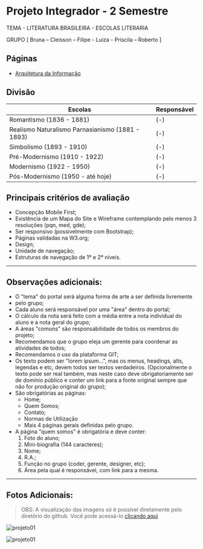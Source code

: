 # Projeto Integrador - 2 Semestre
TEMA  - LITERATURA BRASILEIRA - ESCOLAS LITERARIA 

GRUPO [ Bruna – Cleisson – Filipe - Luiza - Priscila – Roberto ]

## Páginas

* [Arquitetura da Informação](../master/ARQUITETURA.md)

## Divisão

Escolas                                          | Responsável
------------------------------------------------ | -----------
Romantismo (1836 - 1881)                         | (-)
Realismo Naturalismo Parnasianismo (1881 - 1893) | (-)
Simbolismo (1893 - 1910)                         | (-)
Pré-Modernismo (1910 - 1922)                     | (-)
Modernismo (1922 - 1950)                         | (-)
Pós-Modernismo (1950 - até hoje)                 | (-)


## Principais critérios de avaliação

* Concepção Mobile First;
* Existência de um Mapa do Site e Wireframe contemplando pelo menos 3 resoluções (pqn, med, gde);
* Ser responsivo (possivelmente com Bootstrap);
* Páginas validadas na W3.org;
* Design;
* Unidade de navegação;
* Estruturas de navegação de 1º e 2º níveis.

--------
## Observações adicionais:

* O "tema" do portal será alguma forma de arte a ser definida livremente
* pelo grupo;
* Cada aluno será responsável por uma "área" dentro do portal;
* O cálculo da nota será feito com a média entre a nota individual do aluno e a nota geral do grupo;
* A áreas &quot;comuns&quot; são responsabilidade de todos os membros do projeto;
* Recomendamos que o grupo eleja um gerente para coordenar as atividades de todos;
* Recomendamos o uso da plataforma GIT;
* Os texto podem ser &quot;lorem ipsum...&quot;, mas os menus, headings, alts, legendas e etc, devem todos ser textos verdadeiros. (Opcionalmente o texto pode ser real também, mas neste caso deve obrigatoriamente ser
de domínio público e conter um link para a fonte original sempre que não for produção original do grupo);
* São obrigatórias as páginas:
  * Home;
  * Quem Somos;
  * Contato;
  * Normas de Utilização
  * Mais 4 páginas gerais definidas pelo grupo.
* A página "quem somos" é obrigatória e deve conter:
  1. Foto do aluno;
  2. Mini-biografia (144 caracteres);
  3. Nome;
  4. R.A.;
  5. Função no grupo (coder, gerente, designer, etc);
  6. Área pela qual é responsável, com link para a mesma.
  
--------
## Fotos Adicionais:
> OBS: A visualização das imagens só é possível diretamente pelo diretório do github.
> Você pode acessá-lo [clicando aqui](https://github.com/projectzr/projectzr.github.io) 

![projeto01](https://github.com/projectzr/projectzr.github.io/blob/master/imagens/foto-projeto-01.jpg)

![projeto01](https://github.com/projectzr/projectzr.github.io/blob/master/imagens/foto-projeto-02.jpg)